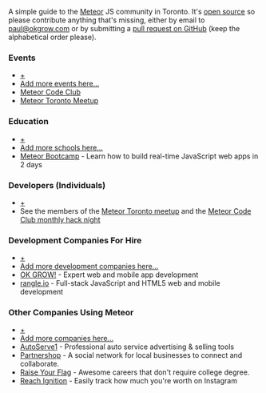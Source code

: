 A simple guide to the [Meteor](https://www.meteor.com/) JS community in
Toronto. It's [open source](https://github.com/okgrow/meteortoronto.com) so
please contribute anything that's missing, either by email to
[paul@okgrow.com](paul@okgrow.com) or by submitting a [pull request on
GitHub](https://github.com/okgrow/meteortoronto.com) (keep the alphabetical
order please).

### Events

* [+](https://github.com/okgrow/meteortoronto.com)
* [Add more events here...](https://github.com/okgrow/meteortoronto.com)
* [Meteor Code Club](http://www.meetup.com/Meteor-Code-Club/)
* [Meteor Toronto Meetup](http://www.meetup.com/Meteor-Toronto/)

### Education

* [+](https://github.com/okgrow/meteortoronto.com)
* [Add more schools here...](https://github.com/okgrow/meteortoronto.com)
* [Meteor Bootcamp](http://www.okgrow.com/meteor/learn/) - Learn how to build real-time JavaScript web apps in 2 days

### Developers (Individuals)

* [+](http://www.meetup.com/Meteor-Toronto/join/)
* See the members of the [Meteor Toronto meetup](http://www.meetup.com/Meteor-Toronto/members/) and the [Meteor Code Club monthly hack night](http://www.meetup.com/Meteor-Code-Club/members/)

### Development Companies For Hire

* [+](https://github.com/okgrow/meteortoronto.com)
* [Add more development companies here...](https://github.com/okgrow/meteortoronto.com)
* [OK GROW!](http://www.okgrow.com/meteor/) - Expert web and mobile app development
* [rangle.io](http://www.rangle.io/) - Full-stack JavaScript and HTML5 web and mobile development


### Other Companies Using Meteor

* [+](https://github.com/okgrow/meteortoronto.com)
* [Add more companies here...](https://github.com/okgrow/meteortoronto.com)
* [AutoServe1](http://autoserve1.com/) - Professional auto service advertising & selling tools
* [Partnershop](http://www.getpartnershop.com/) - A social network for local businesses to connect and collaborate.
* [Raise Your Flag](https://raiseyourflag.com/) - Awesome careers that don't require college degree.
* [Reach Ignition](http://reachignition.com/) - Easily track how much you're worth on Instagram
